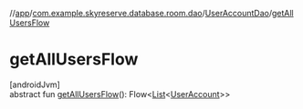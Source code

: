 //[app](../../../index.md)/[com.example.skyreserve.database.room.dao](../index.md)/[UserAccountDao](index.md)/[getAllUsersFlow](get-all-users-flow.md)

# getAllUsersFlow

[androidJvm]\
abstract fun [getAllUsersFlow](get-all-users-flow.md)(): <!---  GfmCommand {"@class":"org.jetbrains.dokka.gfm.ResolveLinkGfmCommand","dri":{"packageName":"kotlinx.coroutines.flow","classNames":"Flow","callable":null,"target":{"@class":"org.jetbrains.dokka.links.PointingToDeclaration"},"extra":null}} --->Flow<!--- --->&lt;[List](https://kotlinlang.org/api/latest/jvm/stdlib/kotlin.collections/-list/index.html)&lt;[UserAccount](../../com.example.skyreserve.database.room.entity/-user-account/index.md)&gt;&gt;
